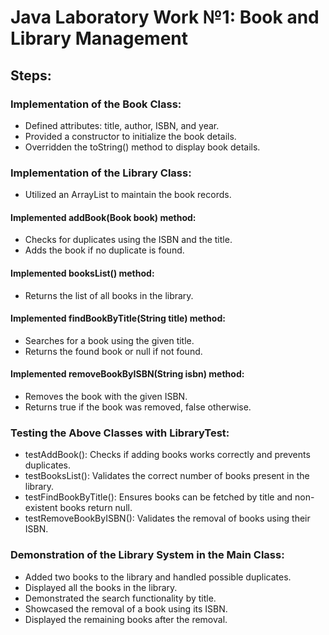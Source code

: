 # Java Laboratory Work №1: Book and Library Management

## Steps:

### Implementation of the Book Class:

- Defined attributes: title, author, ISBN, and year.
- Provided a constructor to initialize the book details.
- Overridden the toString() method to display book details.

### Implementation of the Library Class:

- Utilized an ArrayList<Book> to maintain the book records.
#### Implemented addBook(Book book) method:
- Checks for duplicates using the ISBN and the title. 
- Adds the book if no duplicate is found.
#### Implemented booksList() method:
- Returns the list of all books in the library.
#### Implemented findBookByTitle(String title) method:
- Searches for a book using the given title.
- Returns the found book or null if not found.
#### Implemented removeBookByISBN(String isbn) method:
- Removes the book with the given ISBN.
- Returns true if the book was removed, false otherwise.

### Testing the Above Classes with LibraryTest:

- testAddBook(): Checks if adding books works correctly and prevents duplicates.
- testBooksList(): Validates the correct number of books present in the library.
- testFindBookByTitle(): Ensures books can be fetched by title and non-existent books return null.
- testRemoveBookByISBN(): Validates the removal of books using their ISBN.

### Demonstration of the Library System in the Main Class:

- Added two books to the library and handled possible duplicates.
- Displayed all the books in the library.
- Demonstrated the search functionality by title.
- Showcased the removal of a book using its ISBN.
- Displayed the remaining books after the removal.